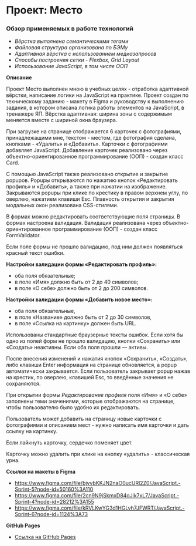 # Проект: Место

### Обзор применяемых в работе технологий
* _Вёрстка выполнена семантическими тегами_
* _Файловая структура организована по БЭМу_
* _Адаптивная вёрстка с использованием медиазапросов_
* _Способы построения сетки - Flexbox, Grid Layout_
* _Использование JavaScript, в том числе ООП_

**Описание**

Проект Место выполнен мною в учебных целях - отработка адаптивной вёрстки, написание логики на JavaScript на практике.
Проект создан по техническому заданию - макету в Figma и руководству к выполнению задания, в котором описана логика работы элементов на JavaScript, в тренажере ЯП.
Вёрстка адаптивная: ширина зоны с содержимым меняется вместе с шириной окна браузера.

При загрузке на странице отображается 6 карточек с фотографиями, принадлежащими мне, текстом - местом, где фотография сделана, кнопками - «Удалить» и «Добавить».
Карточки с фотографиями добавляет JavaScript. Добавление карточек реализовано через объектно-ориентированное программирование (ООП) - создан класс Card.

С помощью JavaScript также реализовано открытие и закрытие popupов. Popupы открываются по нажатию кнопок «Редактировать профиль» и «Добавить», а также при нажатии на изображение.
Закрываются popupы при клике по крестику в правом верхнем углу, по оверлею, нажатием клавиши Esc. Плавность открытия и закрытия модальных окон реализована CSS-стилями.

В формах можно редактировать соответствующие поля страницы. В формах настроена валидация.
Валидация реализована через объектно-ориентированное программирование (ООП) - создан класс FormValidator.

Если поле формы не прошло валидацию, под ним должен появляться красный текст ошибки.

**Настройки валидации формы «Редактировать профиль»:**
* оба поля обязательные;
* в поле «Имя» должно быть от 2 до 40 символов;
* в поле «О себе» должно быть от 2 до 200 символов.

**Настройки валидации формы «Добавить новое место»:**
* оба поля обязательные,
* в поле «Название» должно быть от 2 до 30 символов,
* в поле «Ссылка на картинку» должен быть URL.

Использованы стандартные браузерные тексты ошибок.
Если хотя бы одно из полей форм не прошло валидацию, кнопки «Сохранить» или «Создать» неактивны. Если оба поля прошли — активы.

После внесения изменений и нажатия кнопок «Сохранить», «Создать», либо клавиши Enter информация на странице обновляется, а popup автоматически закрывается.
Если пользователь закрывает popup нажав на крестик, по оверлею, клавишей Esc, то введённые значения не сохраняются.

При открытии формы _Редактирование профиля_ поля «Имя» и «О себе» заполнены теми значениями, которые отображаются на странице, чтобы пользователю было удобно их редактировать.

Пользователь может добавить на страницу новые карточки с фотографиями и описанием мест - нужно написать имя карточки и дать ссылку на картинку.

Если лайкнуть карточку, сердечко поменяет цвет.

Карточку можно удалить при клике на кнопку «удалить» - классическая урна.

**Ссылки на макеты в Figma**

* https://www.figma.com/file/bjyvbKKJN2naO0ucURl2Z0/JavaScript.-Sprint-5?node-id=50160%3A110
* https://www.figma.com/file/2cn9N9jSkmxD84oJik7xL7/JavaScript.-Sprint-4?node-id=28212%3A155
* https://www.figma.com/file/kRVLKwYG3d1HGLvh7JFWRT/JavaScript.-Sprint-6?node-id=1124%3A73

**GitHub Pages**

* [Ссылка на GitHub Pages](https://acherrry.github.io/mesto/)
